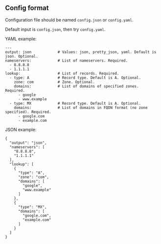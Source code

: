 ## Config format

Configuration file should be named `config.json` or `config.yaml`.

Default input is `config.json`, then try `config.yaml`.

YAML example:
```
---
output: json            # Values: json, pretty_json, yaml. Default is json. Optional. 
nameservers:            # List of nameservers. Required.
  - 8.8.8.8
  - 1.1.1.1
lookup:                 # List of records. Required.
  - type: A             # Record type. Default is A. Optional.
    zone: com           # Zone. Optional.
    domains:            # List of domains of specified zones. Required.
      - google
      - www.example
  - type: MX            # Record type. Default is A. Optional.
    domains:            # List of domains in FQDN format (no zone specified). Required.
      - google.com
      - example.com
```

JSON example:
```
{
  "output": "json",
  "nameservers": [
    "8.8.8.8",
    "1.1.1.1"
  ],
  "lookup": [
    {
      "type": "A",
      "zone": "com",
      "domains": [
        "google",
        "www.example"
      ]
    },
    {
      "type": "MX",
      "domains": [
        "google.com",
        "example.com"
      ]
    }
  ]
}
```
